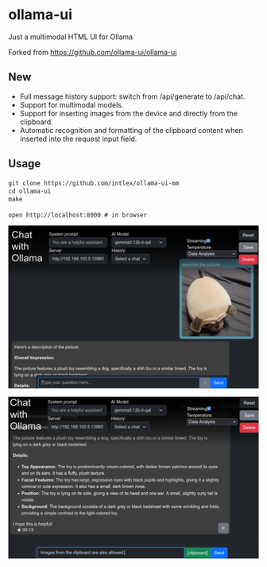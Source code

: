 # ollama-ui

Just a multimodal HTML UI for Ollama

Forked from https://github.com/ollama-ui/ollama-ui

## New
* Full message history support: switch from /api/generate to /api/chat.
* Support for multimodal models.
* Support for inserting images from the device and directly from the clipboard.
* Automatic recognition and formatting of the clipboard content when inserted into the request input field.

## Usage

```
git clone https://github.com/intlex/ollama-ui-mm
cd ollama-ui
make

open http://localhost:8000 # in browser
```

![screenshot1](/screenshot1.png?raw=true)

![screenshot2](/screenshot2.png?raw=true)
